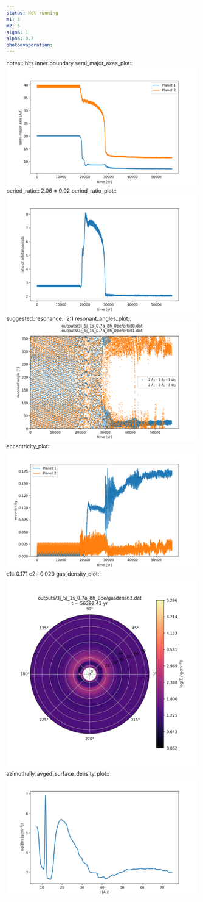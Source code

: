 ```yaml
---
status: Not running
m1: 3
m2: 5
sigma: 1
alpha: 0.7
photoevaporation: 
---
```


notes:: hits inner boundary
semi_major_axes_plot:: ![semi_major_axes_3j_5j_1s_0.7a_8h_0pe.png](plots/semi_major_axes/semi_major_axes_3j_5j_1s_0.7a_8h_0pe.png)
period_ratio:: 2.06 ± 0.02
period_ratio_plot:: ![period_ratio_3j_5j_1s_0.7a_8h_0pe.png](plots/period_ratio/period_ratio_3j_5j_1s_0.7a_8h_0pe.png)
suggested_resonance:: 2:1
resonant_angles_plot:: ![resonant_angles_3j_5j_1s_0.7a_8h_0pe.png](plots/resonant_angles/resonant_angles_3j_5j_1s_0.7a_8h_0pe.png)
eccentricity_plot:: ![eccentricity_3j_5j_1s_0.7a_8h_0pe.png](plots/eccentricity/eccentricity_3j_5j_1s_0.7a_8h_0pe.png)
e1:: 0.171
e2:: 0.020
gas_density_plot:: ![gas_density_3j_5j_1s_0.7a_8h_0pe.png](plots/gas_density/gas_density_3j_5j_1s_0.7a_8h_0pe.png)
azimuthally_avged_surface_density_plot:: ![azimuthally_avged_surface_density_3j_5j_1s_0.7a_8h_0pe.png](plots/azimuthally_avged_surface_density/azimuthally_avged_surface_density_3j_5j_1s_0.7a_8h_0pe.png)
